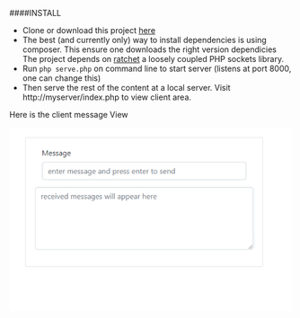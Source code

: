 ####INSTALL
- Clone or download this project [here](https://codeload.github.com/mimidotsuser/dyce.io/zip/master)
- The best (and currently only) way to install dependencies is using composer. This ensure one downloads the right version dependicies
The project depends on [ratchet](http://socketo.me) a loosely coupled PHP sockets library.
- Run `php serve.php` on command line to start server (listens at port 8000, one can change this)
- Then serve the rest of the content at a local server. Visit http://myserver/index.php to view client area.

Here is the client message View

       
   ![client image preview](clientarea.PNG)